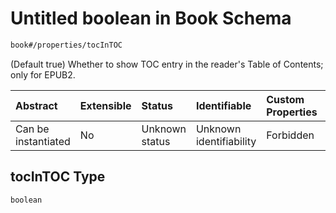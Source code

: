 # Untitled boolean in Book Schema

```txt
book#/properties/tocInTOC
```

(Default true) Whether to show TOC entry in the reader's Table of Contents; only for EPUB2.

| Abstract            | Extensible | Status         | Identifiable            | Custom Properties | Additional Properties | Access Restrictions | Defined In                                                           |
| :------------------ | :--------- | :------------- | :---------------------- | :---------------- | :-------------------- | :------------------ | :------------------------------------------------------------------- |
| Can be instantiated | No         | Unknown status | Unknown identifiability | Forbidden         | Allowed               | none                | [book.schema.json\*](../out/book.schema.json "open original schema") |

## tocInTOC Type

`boolean`
